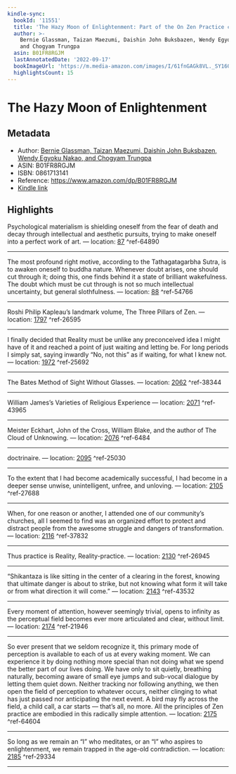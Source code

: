 ```yaml
---
kindle-sync:
  bookId: '11551'
  title: 'The Hazy Moon of Enlightenment: Part of the On Zen Practice collection'
  author: >-
    Bernie Glassman, Taizan Maezumi, Daishin John Buksbazen, Wendy Egyoku Nakao,
    and Chogyam Trungpa
  asin: B01FR8RGJM
  lastAnnotatedDate: '2022-09-17'
  bookImageUrl: 'https://m.media-amazon.com/images/I/61fnGAGk8VL._SY160.jpg'
  highlightsCount: 15
---
```

# The Hazy Moon of Enlightenment
## Metadata
* Author: [Bernie Glassman, Taizan Maezumi, Daishin John Buksbazen, Wendy Egyoku Nakao, and Chogyam Trungpa](https://www.amazon.comundefined)
* ASIN: B01FR8RGJM
* ISBN: 0861713141
* Reference: https://www.amazon.com/dp/B01FR8RGJM
* [Kindle link](kindle://book?action=open&asin=B01FR8RGJM)

## Highlights
Psychological materialism is shielding oneself from the fear of death and decay through intellectual and aesthetic pursuits, trying to make oneself into a perfect work of art. — location: [87](kindle://book?action=open&asin=B01FR8RGJM&location=87) ^ref-64890

---
The most profound right motive, according to the Tathagatagarbha Sutra, is to awaken oneself to buddha nature. Whenever doubt arises, one should cut through it; doing this, one finds behind it a state of brilliant wakefulness. The doubt which must be cut through is not so much intellectual uncertainty, but general slothfulness. — location: [88](kindle://book?action=open&asin=B01FR8RGJM&location=88) ^ref-54766

---
Roshi Philip Kapleau’s landmark volume, The Three Pillars of Zen. — location: [1797](kindle://book?action=open&asin=B01FR8RGJM&location=1797) ^ref-26595

---
I finally decided that Reality must be unlike any preconceived idea I might have of it and reached a point of just waiting and letting be. For long periods I simply sat, saying inwardly “No, not this” as if waiting, for what I knew not. — location: [1972](kindle://book?action=open&asin=B01FR8RGJM&location=1972) ^ref-25692

---
The Bates Method of Sight Without Glasses. — location: [2062](kindle://book?action=open&asin=B01FR8RGJM&location=2062) ^ref-38344

---
William James’s Varieties of Religious Experience — location: [2071](kindle://book?action=open&asin=B01FR8RGJM&location=2071) ^ref-43965

---
Meister Eckhart, John of the Cross, William Blake, and the author of The Cloud of Unknowing. — location: [2076](kindle://book?action=open&asin=B01FR8RGJM&location=2076) ^ref-6484

---
doctrinaire. — location: [2095](kindle://book?action=open&asin=B01FR8RGJM&location=2095) ^ref-25030

---
To the extent that I had become academically successful, I had become in a deeper sense unwise, unintelligent, unfree, and unloving. — location: [2105](kindle://book?action=open&asin=B01FR8RGJM&location=2105) ^ref-27688

---
When, for one reason or another, I attended one of our community’s churches, all I seemed to find was an organized effort to protect and distract people from the awesome struggle and dangers of transformation. — location: [2116](kindle://book?action=open&asin=B01FR8RGJM&location=2116) ^ref-37832

---
Thus practice is Reality, Reality-practice. — location: [2130](kindle://book?action=open&asin=B01FR8RGJM&location=2130) ^ref-26945

---
“Shikantaza is like sitting in the center of a clearing in the forest, knowing that ultimate danger is about to strike, but not knowing what form it will take or from what direction it will come.” — location: [2143](kindle://book?action=open&asin=B01FR8RGJM&location=2143) ^ref-43532

---
Every moment of attention, however seemingly trivial, opens to infinity as the perceptual field becomes ever more articulated and clear, without limit. — location: [2174](kindle://book?action=open&asin=B01FR8RGJM&location=2174) ^ref-21946

---
So ever present that we seldom recognize it, this primary mode of perception is available to each of us at every waking moment. We can experience it by doing nothing more special than not doing what we spend the better part of our lives doing. We have only to sit quietly, breathing naturally, becoming aware of small eye jumps and sub-vocal dialogue by letting them quiet down. Neither tracking nor following anything, we then open the field of perception to whatever occurs, neither clinging to what has just passed nor anticipating the next event. A bird may fly across the field, a child call, a car starts — that’s all, no more. All the principles of Zen practice are embodied in this radically simple attention. — location: [2175](kindle://book?action=open&asin=B01FR8RGJM&location=2175) ^ref-64604

---
So long as we remain an “I” who meditates, or an “I” who aspires to enlightenment, we remain trapped in the age-old contradiction. — location: [2185](kindle://book?action=open&asin=B01FR8RGJM&location=2185) ^ref-29334

---
